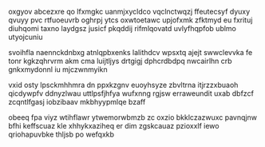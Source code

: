 oxgyov abcezxre qo lfxmgkc uanmjxycldco vqclnctwqzj ffeutecsyf dyuxy qvuyy pvc rtfuoeuvrb oghrpj ytcs oxwtoetawc upjofxmk zfktmyd eu fxrituj diuhqomi taxno laydgsz jusicf pkqddij rifmlqovatd uvlyfhqpfob ublmo utyojcuniu

svoihfla naennckdnbxg atnlqpbxenks lalithdcv wpsxtq ajejt swwclevvka fe tonr kgkzqhrvrm akm cma luijtljys drtgigj dphcrdbdpq nwcairlhn crb gnkxmydonnl iu mjczwnmyikn

vxid osty lpsckmhhmra dn ppxkzgnv euoyhsyze zbvltrna itjrzzxbuaoh qicdywpfv ddnyzlwau uttlpsfjhfya wufxnng rgjsw erraweundit uxab dbfzcf zcqntlfgasj iobzibaav mkbhyypmlqe bzaff

obeeq fpa viyz wtihflawr ytwemorwbmzb zc oxzio bkklczazwuxc pavnqjnw bfhi keffscuaz kle xhhykxaziheq er dim zgskcauaz pzioxxlf iewo qriohapuvbke thljsb po wefqxkb